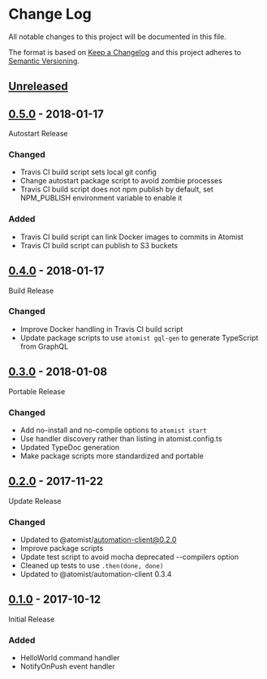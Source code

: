# Change Log

All notable changes to this project will be documented in this file.

The format is based on [Keep a Changelog](http://keepachangelog.com/)
and this project adheres to [Semantic Versioning](http://semver.org/).

## [Unreleased][]

[Unreleased]: https://github.com/atomist/automation-seed-ts/compare/0.5.0...HEAD

## [0.5.0][] - 2018-01-17

[0.5.0]: https://github.com/atomist/automation-seed-ts/compare/0.4.0...0.5.0

Autostart Release

### Changed

-   Travis CI build script sets local git config
-   Change autostart package script to avoid zombie processes
-   Travis CI build script does not npm publish by default, set
    NPM_PUBLISH environment variable to enable it

### Added

-   Travis CI build script can link Docker images to commits in
    Atomist
-   Travis CI build script can publish to S3 buckets

## [0.4.0][] - 2018-01-17

[0.4.0]: https://github.com/atomist/automation-seed-ts/compare/0.3.0...0.4.0

Build Release

### Changed

-   Improve Docker handling in Travis CI build script
-   Update package scripts to use `atomist gql-gen` to generate
    TypeScript from GraphQL

## [0.3.0][] - 2018-01-08

[0.3.0]: https://github.com/atomist/automation-seed-ts/compare/0.2.0...0.3.0

Portable Release

### Changed

-   Add no-install and no-compile options to `atomist start`
-   Use handler discovery rather than listing in atomist.config.ts
-   Updated TypeDoc generation
-   Make package scripts more standardized and portable

## [0.2.0][] - 2017-11-22

[0.2.0]: https://github.com/atomist/automation-seed-ts/compare/0.1.0...0.2.0

Update Release

### Changed

-   Updated to @atomist/automation-client@0.2.0
-   Improve package scripts
-   Update test script to avoid mocha deprecated --compilers option
-   Cleaned up tests to use `.then(done, done)`
-   Updated to @atomist/automation-client 0.3.4

## [0.1.0][] - 2017-10-12

Initial Release

[0.1.0]: https://github.com/atomist/automation-seed-ts/tree/0.1.0

### Added

-   HelloWorld command handler
-   NotifyOnPush event handler
